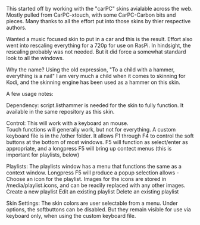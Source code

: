 This started off by working with the "carPC" skins avialable across the web.  Mostly pulled from CarPC-xtouch, with some CarPC-Carbon bits and pieces.  Many thanks to all the effort put into those skins by thier respective authors.

Wanted a music focused skin to put in a car and this is the result.  Effort also went into rescaling everything for a 720p for use on RasPi.   In hindsight, the rescaling probably was not needed.  But it did force a somewhat standard look to all the windows.

Why the name?  Using the old expression, "To a child with a hammer, everything is a nail"   I am very much a child when it comes to skinning for Kodi, and the skinning engine has been used as a hammer on this skin.

A few usage notes:

Dependency:
script.listhammer is needed for the skin to fully function.  It available in the same repository as this skin.

Control:
This will work with a keyboard an mouse.   
Touch functions will generally work, but not for everything.
A custom keyboard file is in the /other folder.  It allows F1 through F4 to control the soft buttons at the bottom of most windows.  F5 will function as select/enter as appropriate, and a longpress F5 will bring up contect menus (this is important for playlists, below)

Playlists:
The playlists window has a menu that functions the same as a context window.  Longpress F5 will produce a popup selection allows - 
Choose an icon for the playlist.  Images for the icons are stored in /media/playlist.icons, and can be readily replaced with any other images.
Create a new playlist
Edit an existing playlist
Delete an existing playlist

Skin Settings:
The skin colors are user selectable from a menu.
Under options, the softbuttons can be disabled.  But they remain visible for use via keyboard only, when using the custom keyboard file.